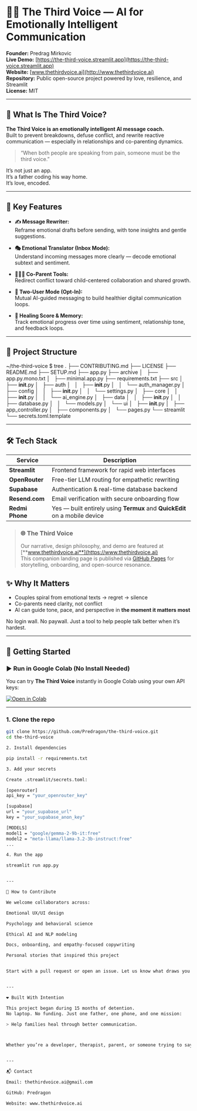 # 🧠💬 The Third Voice — AI for Emotionally Intelligent Communication  
**Founder:** Predrag Mirkovic  
**Live Demo:** [https://the-third-voice.streamlit.app](https://the-third-voice.streamlit.app)  
**Website:** [www.thethirdvoice.ai](http://www.thethirdvoice.ai)  
**Repository:** Public open-source project powered by love, resilience, and Streamlit  
**License:** MIT

---

## 🌱 What Is The Third Voice?

**The Third Voice is an emotionally intelligent AI message coach.**  
Built to prevent breakdowns, defuse conflict, and rewrite reactive communication — especially in relationships and co-parenting dynamics.

> “When both people are speaking from pain, someone must be the third voice.”

It’s not just an app.  
It’s a father coding his way home.  
It’s love, encoded.

---

## 🔧 Key Features

- **✍️ Message Rewriter:**  
  Reframe emotional drafts before sending, with tone insights and gentle suggestions.

- **🎭 Emotional Translator (Inbox Mode):**  
  Understand incoming messages more clearly — decode emotional subtext and sentiment.

- **👨‍👩‍👧 Co-Parent Tools:**  
  Redirect conflict toward child-centered collaboration and shared growth.

- **💬 Two-User Mode (Opt-In):**  
  Mutual AI-guided messaging to build healthier digital communication loops.

- **🧠 Healing Score & Memory:**  
  Track emotional progress over time using sentiment, relationship tone, and feedback loops.

---

## 📁 Project Structure

~/the-third-voice $ tree
.
├── CONTRIBUTING.md
├── LICENSE
├── README.md
├── SETUP.md
├── app.py
├── archive
│   ├── app.py.mono.txt
│   ├── minimal.app.py
├── requirements.txt
├── src
│   ├── __init__.py
│   ├── auth
│   │   ├── __init__.py
│   │   └── auth_manager.py
│   ├── config
│   │   ├── __init__.py
│   │   └── settings.py
│   ├── core
│   │   ├── __init__.py
│   │   └── ai_engine.py
│   ├── data
│   │   ├── __init__.py
│   │   ├── database.py
│   │   └── models.py
│   └── ui
│       ├── __init__.py
│       ├── app_controller.py
│       ├── components.py
│       └── pages.py
└── streamlit
    └── secrets.toml.template

---

## 🛠️ Tech Stack

| Service       | Description                                     |
|---------------|-------------------------------------------------|
| **Streamlit** | Frontend framework for rapid web interfaces     |
| **OpenRouter**| Free-tier LLM routing for empathetic rewriting  |
| **Supabase**  | Authentication & real-time database backend     |
| **Resend.com**| Email verification with secure onboarding flow  |
| **Redmi Phone**| Yes — built entirely using **Termux** and **QuickEdit** on a mobile device |

> ### 🌐 The Third Voice  
> Our narrative, design philosophy, and demo are featured at [**www.thethirdvoice.ai**](https://www.thethirdvoice.ai)  
> This companion landing page is published via [GitHub Pages](https://github.com/Predragon/Landing-thethirdvoice.ai) for storytelling, onboarding, and open-source resonance.

## ✨ Why It Matters

- Couples spiral from emotional texts → regret → silence  
- Co-parents need clarity, not conflict  
- AI can guide tone, pace, and perspective in **the moment it matters most**

No login wall. No paywall. Just a tool to help people talk better when it’s hardest.

---

## 🚧 Getting Started

### ▶ Run in Google Colab (No Install Needed)

You can try **The Third Voice** instantly in Google Colab using your own API keys:  

[![Open in Colab](https://colab.research.google.com/assets/colab-badge.svg)](https://colab.research.google.com/github/Predragon/the-third-voice/blob/main/notebooks/the_third_voice_shared.ipynb)

---

### 1. Clone the repo

```bash
git clone https://github.com/Predragon/the-third-voice.git
cd the-third-voice

2. Install dependencies

pip install -r requirements.txt

3. Add your secrets

Create .streamlit/secrets.toml:

[openrouter]
api_key = "your_openrouter_key"

[supabase]
url = "your_supabase_url"
key = "your_supabase_anon_key"

[MODELS]
model1 = "google/gemma-2-9b-it:free"
model2 = "meta-llama/llama-3.2-3b-instruct:free"
...

4. Run the app

streamlit run app.py


---

🤝 How to Contribute

We welcome collaborators across:

Emotional UX/UI design

Psychology and behavioral science

Ethical AI and NLP modeling

Docs, onboarding, and empathy-focused copywriting

Personal stories that inspired this project


Start with a pull request or open an issue. Let us know what draws you in.


---

❤️ Built With Intention

This project began during 15 months of detention.
No laptop. No funding. Just one father, one phone, and one mission:

> Help families heal through better communication.



Whether you’re a developer, therapist, parent, or someone trying to say the right thing when it’s hardest — this project is for you.


---

📬 Contact

Email: thethirdvoice.ai@gmail.com

GitHub: Predragon

Website: www.thethirdvoice.ai


